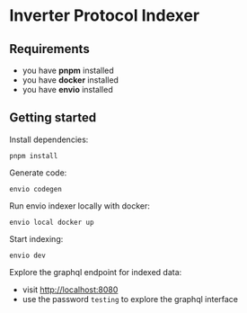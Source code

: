 # Inverter Protocol Indexer

## Requirements

- you have **pnpm** installed
- you have **docker** installed
- you have **envio** installed

## Getting started

Install dependencies:

```
pnpm install
```

Generate code:

```
envio codegen
```

Run envio indexer locally with docker:

```
envio local docker up
```

Start indexing:

```
envio dev
```

Explore the graphql endpoint for indexed data:

- visit [http://localhost:8080](http://localhost:8080)
- use the password `testing` to explore the graphql interface
